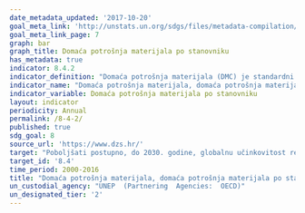 ```yaml
---
date_metadata_updated: '2017-10-20'
goal_meta_link: 'http://unstats.un.org/sdgs/files/metadata-compilation/Metadata-Goal-8.pdf'
goal_meta_link_page: 7
graph: bar
graph_title: Domaća potrošnja materijala po stanovniku
has_metadata: true
indicator: 8.4.2
indicator_definition: "Domaća potrošnja materijala (DMC) je standardni pokazatelj obračuna toka materijala (MFA) i prikazuje očitu potrošnju materijala u nacionalnom gospodarstvu. Izračunava se kao izravni uvoz (IM) materijala plus domaće vađaenje (DE) materijala bez izravnog izvoza (EX) materijala izmjerenih u metričkim tonama. DMC mjeri količinu materijala koji se koriste u ekonomskim procesima. Ne uključuje materijale koji mobiliziraju proces domaćeg vađeenja, ali ne ulaze u gospodarski proces. DMC se temelji na službenoj ekonomskoj statistici i zahtijeva određeno modeliranje kako bi se izvorni podaci prilagodili metodološkim zahtjevima MVP-a. Računovodstvene norme i računovodstvene metode navedene su u EUROSTAT vodičima za račune MFD-a u najnovijem izdanju 2013. Računovodstvo MPR-a također je dio središnjeg okvira Sustava integriranih ekoloških računa (SEEA)."
indicator_name: "Domaća potrošnja materijala, domaća potrošnja materijala po stanovniku i domaća potrošnja materijala po BDP-u"
indicator_variable: Domaća potrošnja materijala po stanovniku
layout: indicator
periodicity: Annual
permalink: /8-4-2/
published: true
sdg_goal: 8
source_url: 'https://www.dzs.hr/'
target: "Poboljšati postupno, do 2030. godine, globalnu učinkovitost resursa u potrošnji i proizvodnji i nastojati razdvojiti gospodarski rast od degradacije okoliša, sukladno 10-godišnjem okviru programa održive potrošnje i proizvodnje, a razvijene zemlje preuzimaju vodstvo."
target_id: '8.4'
time_period: 2000-2016  
title: "Domaća potrošnja materijala, domaća potrošnja materijala po stanovniku i domaća potrošnja materijala po BDP-u"
un_custodial_agency: "UNEP  (Partnering  Agencies:  OECD)"
un_designated_tier: '2'
---
```

